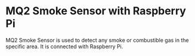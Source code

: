 # MQ2 Smoke Sensor with Raspberry Pi
MQ2 Smoke Sensor is used to detect any smoke or combustible gas in the specific area. It is connected with Raspberry Pi.
